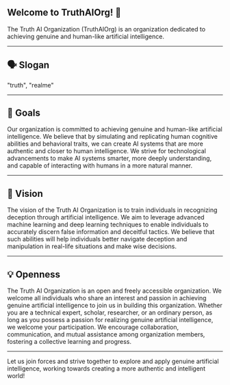 ## Welcome to TruthAIOrg! 👋

<!--

**Here are some ideas to get you started:**

🙋‍♀️ A short introduction - what is your organization all about?
🌈 Contribution guidelines - how can the community get involved?
👩‍💻 Useful resources - where can the community find your docs? Is there anything else the community should know?
🍿 Fun facts - what does your team eat for breakfast?
🧙 Remember, you can do mighty things with the power of [Markdown](https://docs.github.com/github/writing-on-github/getting-started-with-writing-and-formatting-on-github/basic-writing-and-formatting-syntax)
-->

The Truth AI Organization (TruthAIOrg) is an organization dedicated to achieving genuine and human-like artificial intelligence.

---

## 🗣️ Slogan

"truth", "realme"

---

## 🎯 Goals

Our organization is committed to achieving genuine and human-like artificial intelligence. We believe that by simulating and replicating human cognitive abilities and behavioral traits, we can create AI systems that are more authentic and closer to human intelligence. We strive for technological advancements to make AI systems smarter, more deeply understanding, and capable of interacting with humans in a more natural manner.

---

## 🌟 Vision

The vision of the Truth AI Organization is to train individuals in recognizing deception through artificial intelligence. We aim to leverage advanced machine learning and deep learning techniques to enable individuals to accurately discern false information and deceitful tactics. We believe that such abilities will help individuals better navigate deception and manipulation in real-life situations and make wise decisions.

---

## 💡 Openness

The Truth AI Organization is an open and freely accessible organization. We welcome all individuals who share an interest and passion in achieving genuine artificial intelligence to join us in building this organization. Whether you are a technical expert, scholar, researcher, or an ordinary person, as long as you possess a passion for realizing genuine artificial intelligence, we welcome your participation. We encourage collaboration, communication, and mutual assistance among organization members, fostering a collective learning and progress.

---

Let us join forces and strive together to explore and apply genuine artificial intelligence, working towards creating a more authentic and intelligent world!
